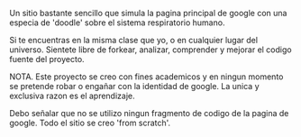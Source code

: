 
Un sitio bastante sencillo que simula la pagina principal de google
con una especia de 'doodle' sobre el sistema respiratorio humano.

Si te encuentras en la misma clase que yo, o en cualquier lugar
del universo. Sientete libre de forkear, analizar, comprender y mejorar
el codigo fuente del proyecto.


NOTA.
Este proyecto se creo con fines academicos y en ningun momento se pretende
robar o engañar con la identidad de google. La unica y exclusiva razon
es el aprendizaje.

Debo señalar que no se utilizo ningun fragmento de codigo de la pagina de
google. Todo el sitio se creo 'from scratch'.
